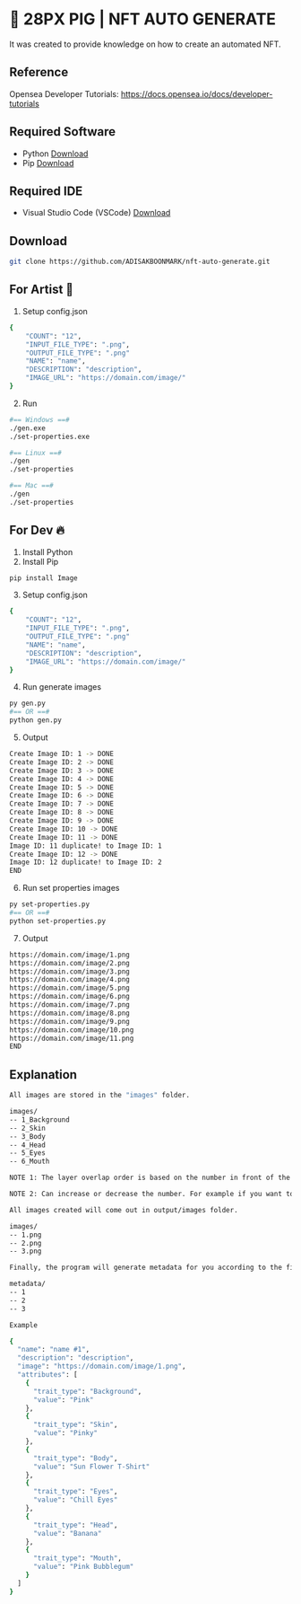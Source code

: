 # 🐷 28PX PIG | NFT AUTO GENERATE

It was created to provide knowledge on how to create an automated NFT.

## Reference

Opensea Developer Tutorials: https://docs.opensea.io/docs/developer-tutorials

## Required Software

- Python [Download](https://www.python.org/downloads/)
- Pip [Download](https://pip.pypa.io/en/stable/getting-started/)

## Required IDE

- Visual Studio Code (VSCode) [Download](https://code.visualstudio.com/)

## Download

```sh
git clone https://github.com/ADISAKBOONMARK/nft-auto-generate.git
```

## For Artist 🎨

1. Setup config.json

```sh
{
    "COUNT": "12",                                  
    "INPUT_FILE_TYPE": ".png",                      
    "OUTPUT_FILE_TYPE": ".png"                      
    "NAME": "name",                                 
    "DESCRIPTION": "description",                  
    "IMAGE_URL": "https://domain.com/image/"        
}
```

2. Run

```sh
#== Windows ==#
./gen.exe
./set-properties.exe
```

```sh
#== Linux ==#
./gen
./set-properties
```

```sh
#== Mac ==#
./gen
./set-properties
```

## For Dev 🔥

1. Install Python
2. Install Pip

```sh
pip install Image
```

3. Setup config.json

```sh
{
    "COUNT": "12",                                  
    "INPUT_FILE_TYPE": ".png",                      
    "OUTPUT_FILE_TYPE": ".png"                      
    "NAME": "name",                                 
    "DESCRIPTION": "description",                   
    "IMAGE_URL": "https://domain.com/image/"        
}
```

4. Run generate images

```sh
py gen.py
#== OR ==#
python gen.py
```

5. Output

```sh
Create Image ID: 1 -> DONE
Create Image ID: 2 -> DONE
Create Image ID: 3 -> DONE
Create Image ID: 4 -> DONE
Create Image ID: 5 -> DONE
Create Image ID: 6 -> DONE
Create Image ID: 7 -> DONE
Create Image ID: 8 -> DONE
Create Image ID: 9 -> DONE
Create Image ID: 10 -> DONE
Create Image ID: 11 -> DONE
Image ID: 11 duplicate! to Image ID: 1 
Create Image ID: 12 -> DONE
Image ID: 12 duplicate! to Image ID: 2 
END
```

6. Run set properties images

```sh
py set-properties.py
#== OR ==#
python set-properties.py
```

7. Output

```sh
https://domain.com/image/1.png
https://domain.com/image/2.png
https://domain.com/image/3.png
https://domain.com/image/4.png
https://domain.com/image/5.png
https://domain.com/image/6.png
https://domain.com/image/7.png
https://domain.com/image/8.png
https://domain.com/image/9.png
https://domain.com/image/10.png
https://domain.com/image/11.png
END
```

## Explanation

```sh
All images are stored in the "images" folder.

images/
-- 1_Background
-- 2_Skin
-- 3_Body
-- 4_Head
-- 5_Eyes
-- 6_Mouth

NOTE 1: The layer overlap order is based on the number in front of the images folder 1_*, 2_*, 3_* respectively.

NOTE 2: Can increase or decrease the number. For example if you want to add an arm to your character. You can create an additional 7_Arm folder.
```

```sh
All images created will come out in output/images folder.

images/
-- 1.png
-- 2.png
-- 3.png
```

```sh
Finally, the program will generate metadata for you according to the file name. output/metadata folder.

metadata/
-- 1
-- 2
-- 3

Example

{
  "name": "name #1",
  "description": "description",
  "image": "https://domain.com/image/1.png",
  "attributes": [
    {
      "trait_type": "Background",
      "value": "Pink"
    },
    {
      "trait_type": "Skin",
      "value": "Pinky"
    },
    {
      "trait_type": "Body",
      "value": "Sun Flower T-Shirt"
    },
    {
      "trait_type": "Eyes",
      "value": "Chill Eyes"
    },
    {
      "trait_type": "Head",
      "value": "Banana"
    },
    {
      "trait_type": "Mouth",
      "value": "Pink Bubblegum"
    }
  ]
}
